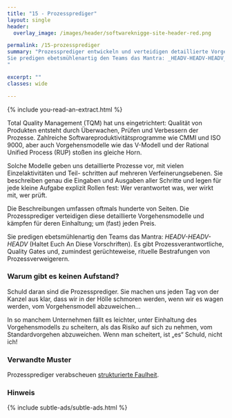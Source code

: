 ```yaml
---
title: "15 - Prozessprediger"
layout: single
header:
  overlay_image: /images/header/softwareknigge-site-header-red.png

permalink: /15-prozessprediger
summary: "Prozessprediger entwickeln und verteidigen detaillierte Vorgehensmodelle und kämpfen für deren Einhaltung; um (fast) jeden Preis.
Sie predigen ebetsmühlenartig den Teams das Mantra: _HEADV-HEADV-HEADV_ (Haltet Euch An Diese Vorschriften). Es gibt Prozessverantwortliche, Quality Gates und, zumindest gerüchteweise, rituelle Bestrafungen von Prozessverweigerern.
"

excerpt: ""
classes: wide

---
```

{% include you-read-an-extract.html %}


Total Quality Management (TQM) hat uns eingetrichtert: Qualität von Produkten entsteht durch Überwachen, Prüfen und Verbessern der Prozesse. Zahlreiche Softwareproduktivitätsprogramme wie CMMI und ISO 9000, aber auch Vorgehensmodelle wie das V-Modell und der Rational Unified Process (RUP) stoßen ins gleiche Horn.

Solche Modelle geben uns detaillierte Prozesse vor, mit vielen Einzelaktivitäten und Teil- schritten auf mehreren Verfeinerungsebenen. Sie beschreiben genau die Eingaben und Ausgaben aller Schritte und legen für jede kleine Aufgabe explizit Rollen fest: Wer verantwortet was, wer wirkt mit, wer prüft.

Die Beschreibungen umfassen oftmals hunderte von Seiten. Die Prozessprediger verteidigen diese detaillierte Vorgehensmodelle und kämpfen für deren Einhaltung; um (fast) jeden Preis.

Sie predigen ebetsmühlenartig den Teams das Mantra: _HEADV-HEADV-HEADV_ (Haltet Euch An Diese Vorschriften). Es gibt Prozessverantwortliche, Quality Gates und, zumindest gerüchteweise, rituelle Bestrafungen von Prozessverweigerern.

### Warum gibt es keinen Aufstand?
Schuld daran sind die Prozessprediger. Sie machen uns jeden Tag von der Kanzel aus klar, dass wir in der Hölle schmoren werden, wenn wir es wagen werden, vom Vorgehensmodell abzuweichen...

In so manchem Unternehmen fällt es leichter, unter Einhaltung des Vorgehensmodells zu scheitern, als das Risiko auf sich zu nehmen, vom Standardvorgehen abzuweichen. Wenn man scheitert, ist „es“ Schuld, nicht ich!


### Verwandte Muster

Prozessprediger verabscheuen [strukturierte Faulheit](/04-strukturierte-faulheit).

### Hinweis
{% include subtle-ads/subtle-ads.html %}
